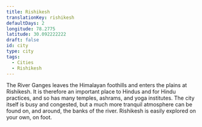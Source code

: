 ```yaml
---
title: Rishikesh
translationKey: rishikesh
defaultDays: 2
longitude: 78.2775
latitude: 30.092222222
draft: false
id: city
type: city
tags:
  - Cities
  - Rishikesh
---
```

The River Ganges leaves the Himalayan foothills and enters the plains at Rishikesh. It is therefore an important place to Hindus and for Hindu practices, and so has many temples, ashrams, and yoga institutes. The city itself is busy and congested, but a much more tranquil atmosphere can be found on, and around, the banks of the river. Rishikesh is easily explored on your own, on foot.